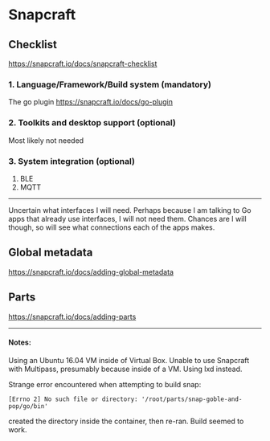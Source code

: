# Snapcraft

## Checklist
https://snapcraft.io/docs/snapcraft-checklist

### 1. Language/Framework/Build system (mandatory)
The go plugin
https://snapcraft.io/docs/go-plugin

### 2. Toolkits and desktop support (optional)
Most likely not needed

### 3. System integration (optional)
1. BLE
2. MQTT

----------------
Uncertain what interfaces I will need. Perhaps because I am talking to Go apps that already use interfaces, I will not need them. Chances are I will though, so will see what connections each of the apps makes.

## Global metadata
https://snapcraft.io/docs/adding-global-metadata

## Parts
https://snapcraft.io/docs/adding-parts


---------------
#### Notes:
Using an Ubuntu 16.04 VM inside of Virtual Box. Unable to use Snapcraft with Multipass, presumably because inside of a VM. Using lxd instead.


Strange error encountered when attempting to build snap: 
```
[Errno 2] No such file or directory: '/root/parts/snap-goble-and-pop/go/bin'
```
created the directory inside the container, then re-ran. Build seemed to work.
